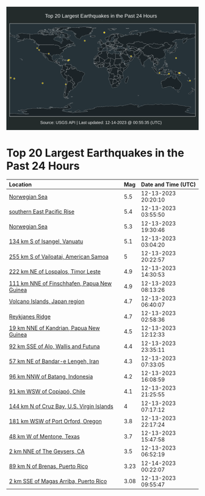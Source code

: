 ![Map](./map.png)

# Top 20 Largest Earthquakes in the Past 24 Hours

| Location | Mag | Date and Time (UTC) |
|:---|:---|:---|
| [Norwegian Sea](https://earthquake.usgs.gov/earthquakes/eventpage/us7000lire) | 5.5 | 12-13-2023 20:20:10 |
| [southern East Pacific Rise](https://earthquake.usgs.gov/earthquakes/eventpage/us7000lik3) | 5.4 | 12-13-2023 03:55:50 |
| [Norwegian Sea](https://earthquake.usgs.gov/earthquakes/eventpage/us7000lir5) | 5.3 | 12-13-2023 19:30:46 |
| [134 km S of Isangel, Vanuatu](https://earthquake.usgs.gov/earthquakes/eventpage/us7000lijx) | 5.1 | 12-13-2023 03:04:20 |
| [255 km S of Vailoatai, American Samoa](https://earthquake.usgs.gov/earthquakes/eventpage/us7000lirg) | 5 | 12-13-2023 20:22:57 |
| [222 km NE of Lospalos, Timor Leste](https://earthquake.usgs.gov/earthquakes/eventpage/us7000lipp) | 4.9 | 12-13-2023 14:30:53 |
| [111 km NNE of Finschhafen, Papua New Guinea](https://earthquake.usgs.gov/earthquakes/eventpage/us7000lil8) | 4.9 | 12-13-2023 08:13:26 |
| [Volcano Islands, Japan region](https://earthquake.usgs.gov/earthquakes/eventpage/us7000likz) | 4.7 | 12-13-2023 06:40:07 |
| [Reykjanes Ridge](https://earthquake.usgs.gov/earthquakes/eventpage/us7000lik1) | 4.7 | 12-13-2023 02:58:36 |
| [19 km NNE of Kandrian, Papua New Guinea](https://earthquake.usgs.gov/earthquakes/eventpage/us7000lim6) | 4.5 | 12-13-2023 12:12:33 |
| [92 km SSE of Alo, Wallis and Futuna](https://earthquake.usgs.gov/earthquakes/eventpage/us7000lit3) | 4.4 | 12-13-2023 23:35:11 |
| [57 km NE of Bandar-e Lengeh, Iran](https://earthquake.usgs.gov/earthquakes/eventpage/us7000lil6) | 4.3 | 12-13-2023 07:33:05 |
| [96 km NNW of Batang, Indonesia](https://earthquake.usgs.gov/earthquakes/eventpage/us7000liq0) | 4.2 | 12-13-2023 16:08:59 |
| [91 km WSW of Copiapó, Chile](https://earthquake.usgs.gov/earthquakes/eventpage/us7000liru) | 4.1 | 12-13-2023 21:25:55 |
| [144 km N of Cruz Bay, U.S. Virgin Islands](https://earthquake.usgs.gov/earthquakes/eventpage/pr2023347000) | 4 | 12-13-2023 07:17:12 |
| [181 km WSW of Port Orford, Oregon](https://earthquake.usgs.gov/earthquakes/eventpage/us7000lisu) | 3.8 | 12-13-2023 22:17:24 |
| [48 km W of Mentone, Texas](https://earthquake.usgs.gov/earthquakes/eventpage/tx2023yjji) | 3.7 | 12-13-2023 15:47:58 |
| [2 km NNE of The Geysers, CA](https://earthquake.usgs.gov/earthquakes/eventpage/nc73975501) | 3.5 | 12-13-2023 06:52:19 |
| [89 km N of Brenas, Puerto Rico](https://earthquake.usgs.gov/earthquakes/eventpage/pr71433868) | 3.23 | 12-14-2023 00:22:07 |
| [2 km SSE of Magas Arriba, Puerto Rico](https://earthquake.usgs.gov/earthquakes/eventpage/pr71433838) | 3.08 | 12-13-2023 09:55:47 |
